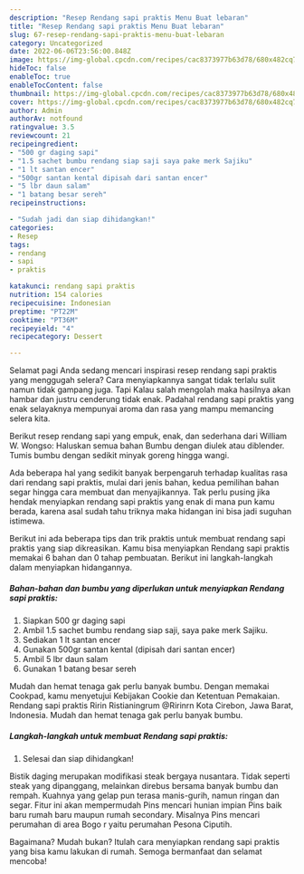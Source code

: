```yaml
---
description: "Resep Rendang sapi praktis Menu Buat lebaran"
title: "Resep Rendang sapi praktis Menu Buat lebaran"
slug: 67-resep-rendang-sapi-praktis-menu-buat-lebaran
category: Uncategorized
date: 2022-06-06T23:56:00.848Z
image: https://img-global.cpcdn.com/recipes/cac8373977b63d78/680x482cq70/rendang-sapi-praktis-foto-resep-utama.jpg
hideToc: false
enableToc: true
enableTocContent: false
thumbnail: https://img-global.cpcdn.com/recipes/cac8373977b63d78/680x482cq70/rendang-sapi-praktis-foto-resep-utama.jpg
cover: https://img-global.cpcdn.com/recipes/cac8373977b63d78/680x482cq70/rendang-sapi-praktis-foto-resep-utama.jpg
author: Admin
authorAv: notfound
ratingvalue: 3.5
reviewcount: 21
recipeingredient:
- "500 gr daging sapi"
- "1.5 sachet bumbu rendang siap saji saya pake merk Sajiku"
- "1 lt santan encer"
- "500gr santan kental dipisah dari santan encer"
- "5 lbr daun salam"
- "1 batang besar sereh"
recipeinstructions:

- "Sudah jadi dan siap dihidangkan!"
categories:
- Resep
tags:
- rendang
- sapi
- praktis

katakunci: rendang sapi praktis 
nutrition: 154 calories
recipecuisine: Indonesian
preptime: "PT22M"
cooktime: "PT36M"
recipeyield: "4"
recipecategory: Dessert

---
```



Selamat pagi Anda sedang mencari inspirasi resep rendang sapi praktis yang menggugah selera? Cara menyiapkannya sangat tidak terlalu sulit namun tidak gampang juga. Tapi Kalau salah mengolah maka hasilnya akan hambar dan justru cenderung tidak enak. Padahal rendang sapi praktis yang enak selayaknya mempunyai aroma dan rasa yang mampu memancing selera kita.


Berikut resep rendang sapi yang empuk, enak, dan sederhana dari William W. Wongso: Haluskan semua bahan Bumbu dengan diulek atau diblender. Tumis bumbu dengan sedikit minyak goreng hingga wangi.

Ada beberapa hal yang sedikit banyak berpengaruh terhadap kualitas rasa dari rendang sapi praktis, mulai dari jenis bahan, kedua pemilihan bahan segar hingga cara membuat dan menyajikannya. Tak perlu pusing jika hendak menyiapkan rendang sapi praktis yang enak di mana pun kamu berada, karena asal sudah tahu triknya maka hidangan ini bisa jadi suguhan istimewa.


Berikut ini ada beberapa tips dan trik praktis untuk membuat rendang sapi praktis yang siap dikreasikan. Kamu bisa menyiapkan Rendang sapi praktis memakai 6 bahan dan 0 tahap pembuatan. Berikut ini langkah-langkah dalam menyiapkan hidangannya.

<!--inarticleads1-->

##### Bahan-bahan dan bumbu yang diperlukan untuk menyiapkan Rendang sapi praktis:

1. Siapkan 500 gr daging sapi
1. Ambil 1.5 sachet bumbu rendang siap saji, saya pake merk Sajiku.
1. Sediakan 1 lt santan encer
1. Gunakan 500gr santan kental (dipisah dari santan encer)
1. Ambil 5 lbr daun salam
1. Gunakan 1 batang besar sereh


Mudah dan hemat tenaga gak perlu banyak bumbu. Dengan memakai Cookpad, kamu menyetujui Kebijakan Cookie dan Ketentuan Pemakaian. Rendang sapi praktis Ririn Ristianingrum @Ririnrn Kota Cirebon, Jawa Barat, Indonesia. Mudah dan hemat tenaga gak perlu banyak bumbu. 

<!--inarticleads2-->

##### Langkah-langkah untuk membuat Rendang sapi praktis:


1. Selesai dan siap dihidangkan!

Bistik daging merupakan modifikasi steak bergaya nusantara. Tidak seperti steak yang dipanggang, melainkan direbus bersama banyak bumbu dan rempah. Kuahnya yang gelap pun terasa manis-gurih, namun ringan dan segar. Fitur ini akan mempermudah Pins mencari hunian impian Pins baik baru rumah baru maupun rumah secondary. Misalnya Pins mencari perumahan di area Bogo r yaitu perumahan Pesona Ciputih. 

Bagaimana? Mudah bukan? Itulah cara menyiapkan rendang sapi praktis yang bisa kamu lakukan di rumah. Semoga bermanfaat dan selamat mencoba!
